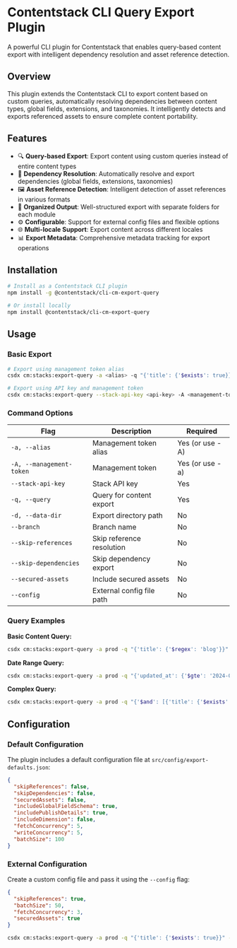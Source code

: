 # Contentstack CLI Query Export Plugin

A powerful CLI plugin for Contentstack that enables query-based content export with intelligent dependency resolution and asset reference detection.

## Overview

This plugin extends the Contentstack CLI to export content based on custom queries, automatically resolving dependencies between content types, global fields, extensions, and taxonomies. It intelligently detects and exports referenced assets to ensure complete content portability.

## Features

- 🔍 **Query-based Export**: Export content using custom queries instead of entire content types
- 🔗 **Dependency Resolution**: Automatically resolve and export dependencies (global fields, extensions, taxonomies)
- 🖼️ **Asset Reference Detection**: Intelligent detection of asset references in various formats
- 📁 **Organized Output**: Well-structured export with separate folders for each module
- ⚙️ **Configurable**: Support for external config files and flexible options
- 🌐 **Multi-locale Support**: Export content across different locales
- 📊 **Export Metadata**: Comprehensive metadata tracking for export operations

## Installation

```bash
# Install as a Contentstack CLI plugin
npm install -g @contentstack/cli-cm-export-query

# Or install locally
npm install @contentstack/cli-cm-export-query
```

## Usage

### Basic Export

```bash
# Export using management token alias
csdx cm:stacks:export-query -a <alias> -q "{'title': {'$exists': true}}"

# Export using API key and management token
csdx cm:stacks:export-query --stack-api-key <api-key> -A <management-token> -q "{'title': {'$exists': true}}"
```

### Command Options

| Flag | Description | Required |
|------|-------------|----------|
| `-a, --alias` | Management token alias | Yes (or use -A) |
| `-A, --management-token` | Management token | Yes (or use -a) |
| `--stack-api-key` | Stack API key | Yes |
| `-q, --query` | Query for content export | Yes |
| `-d, --data-dir` | Export directory path | No |
| `--branch` | Branch name | No |
| `--skip-references` | Skip reference resolution | No |
| `--skip-dependencies` | Skip dependency export | No |
| `--secured-assets` | Include secured assets | No |
| `--config` | External config file path | No |

### Query Examples

**Basic Content Query:**
```bash
csdx cm:stacks:export-query -a prod -q "{'title': {'$regex': 'blog'}}"
```

**Date Range Query:**
```bash
csdx cm:stacks:export-query -a prod -q "{'updated_at': {'$gte': '2024-01-01'}}"
```

**Complex Query:**
```bash
csdx cm:stacks:export-query -a prod -q "{'$and': [{'title': {'$exists': true}}, {'tags': {'$in': ['featured']}}]}"
```

## Configuration

### Default Configuration

The plugin includes a default configuration file at `src/config/export-defaults.json`:

```json
{
  "skipReferences": false,
  "skipDependencies": false,
  "securedAssets": false,
  "includeGlobalFieldSchema": true,
  "includePublishDetails": true,
  "includeDimension": false,
  "fetchConcurrency": 5,
  "writeConcurrency": 5,
  "batchSize": 100
}
```

### External Configuration

Create a custom config file and pass it using the `--config` flag:

```json
{
  "skipReferences": true,
  "batchSize": 50,
  "fetchConcurrency": 3,
  "securedAssets": true
}
```

```bash
csdx cm:stacks:export-query -a prod -q "{'title': {'$exists': true}}" --config ./my-config.json
```
